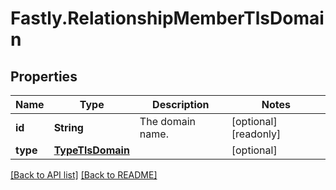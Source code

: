 # Fastly.RelationshipMemberTlsDomain

## Properties

Name | Type | Description | Notes
------------ | ------------- | ------------- | -------------
**id** | **String** | The domain name. | [optional] [readonly] 
**type** | [**TypeTlsDomain**](TypeTlsDomain.md) |  | [optional] 



[[Back to API list]](../../README.md#endpoints) [[Back to README]](../../README.md)
